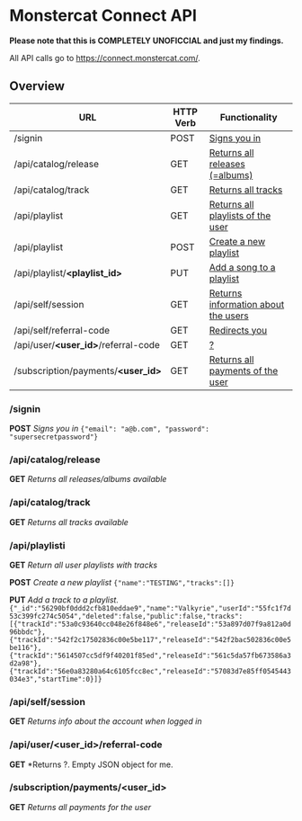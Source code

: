 # Monstercat Connect API
__Please note that this is COMPLETELY UNOFICCIAL and just my findings.__

All API calls go to https://connect.monstercat.com/.

## Overview
| URL   |      HTTP Verb      |  Functionality |
|---|---|---|
| /signin                   | POST | [Signs you in](#signin) |
| /api/catalog/release      | GET | [Returns all releases (=albums)](#apicatalogrelease) |
| /api/catalog/track        | GET | [Returns all tracks](#apicatalogtrack) |
| /api/playlist             | GET | [Returns all playlists of the user](#apiplaylist) |
| /api/playlist | POST | [Create a new playlist](#apiplaylist) |
| /api/playlist/**&lt;playlist_id&gt;** | PUT | [Add a song to a playlist](#apiplaylist) |
| /api/self/session         | GET | [Returns information about the users](#apiselfsession) |
| /api/self/referral-code   | GET | [Redirects you](#apiselfreferral-code) |
| /api/user/**&lt;user_id&gt;**/referral-code| GET | [?]() |
| /subscription/payments/**&lt;user_id&gt;** | GET | [Returns all payments of the user]() |

### /signin
**POST**
*Signs you in*
`{"email": "a@b.com", "password": "supersecretpassword"}`

### /api/catalog/release
**GET**
*Returns all releases/albums available*

### /api/catalog/track
**GET**
*Returns all tracks available*

### /api/playlisti
**GET**
*Return all user playlists with tracks*

**POST**
*Create a new playlist*
`{"name":"TESTING","tracks":[]}`

**PUT**
*Add a track to a playlist.*
`{"_id":"56290bf0ddd2cfb810eddae9","name":"Valkyrie","userId":"55fc1f7d53c399fc274c5054","deleted":false,"public":false,"tracks":[{"trackId":"53a0c93640cc048e26f848e6","releaseId":"53a897d07f9a812a0d96bbdc"},{"trackId":"542f2c17502836c00e5be117","releaseId":"542f2bac502836c00e5be116"},{"trackId":"5614507cc5df9f40201f85ed","releaseId":"561c5da57fb673586a3d2a98"},{"trackId":"56e0a83280a64c6105fcc8ec","releaseId":"57083d7e85ff0545443034e3","startTime":0}]}`

### /api/self/session
**GET**
*Returns info about the account when logged in*

### /api/user/**&lt;user_id&gt;**/referral-code
**GET**
*Returns ?. Empty JSON object for me.

### /subscription/payments/**&lt;user_id&gt;**
**GET**
*Returns all payments for the user*

